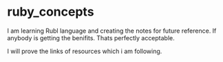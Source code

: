 # ruby_concepts

I am learning Rubl language and creating the notes for future reference.
If anybody is getting the benifits. Thats perfectly acceptable.

I will prove the links of resources which i am following.
